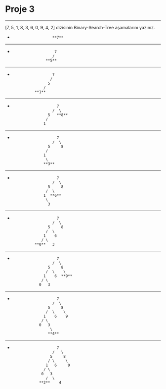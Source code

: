 # Proje 3
---
[7, 5, 1, 8, 3, 6, 0, 9, 4, 2] dizisinin Binary-Search-Tree aşamalarını yazınız.

*                       **7**
---
*             
                         7
                        /
                     **5**
---
*                       7                      
                       /
                      5
                    /
                **1**  
---
*                         7
                        /  \
                      5   **8** 
                     / 
                    1
---                    
*                         7
                        /  \
                      5     8 
                     / 
                    1 
                     \
                    **3**
---
*                         7
                        /  \
                      5     8 
                     /  \
                    1  **6**
                     \
                      3
---
*                         7
                        /  \
                      5     8 
                     /  \
                    1    6
                   / \
                **0**   3
---
*                         7
                        /  \
                      5     8 
                     /  \    \ 
                    1    6  **9**
                   / \
                  0   3 
---
*                         7
                        /  \
                      5     8 
                     /  \    \ 
                    1    6    9
                   / \
                  0   3 
                       \
                      **4**
---
*                         7
                        /   \
                       5     8 
                      / \     \ 
                     1   6     9
                    / \
                   0   3 
                     /  \
                  **2**    4